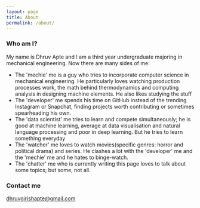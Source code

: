 ```yaml
---
layout: page
title: About
permalink: /about/
---
```


### Who am I?

My name is Dhruv Apte and I am a third year undergraduate majoring in mechanical engineering.
Now there are many sides of me:
- The 'mechie' me is a guy who tries to incorporate computer science in mechanical engineering.
  He particularly loves watching production processes work, the math behind thermodynamics and 
  computing analysis in designing machine elements. He also likes studying the stuff
- The 'developer' me spends his time on GitHub instead of the trending Instagram or Snapchat,
  finding projects worth contributing or sometimes spearheading his own.
- The 'data scientist' me tries to learn and compete simultaneously; he is good at machine 
  learning, average at data visualisation and natural language processing and poor in deep
  learning. But he tries to learn something everyday
- The 'watcher' me loves to watch movies(specific genres: horror and political drama) and
  series. He clashes a lot with the 'developer' me and the 'mechie' me and he hates to 
  binge-watch.
- The 'chatter' me who is currently writing this page loves to talk about some topics;
  but some, not all.

### Contact me

[dhruvgirishapte@gmail.com](mailto:dhruvgirishapte@gmail.com)
